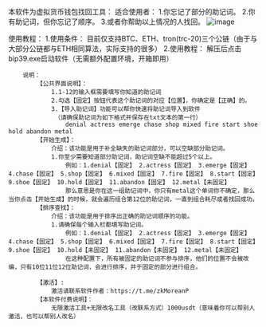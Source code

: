 本软件为虚拟货币钱包找回工具：
适合使用者：
	1.你忘记了部分的助记词。
	2.你有助记词，但你忘记了顺序。
	3.或者你帮助以上情况的人找回。
![image](https://github.com/user-attachments/assets/55228618-9958-4077-99a3-1b5ef0d49ab9)


使用教程：
	1.使用条件：
		目前仅支持BTC、ETH、tron(trc-20)三个公链（由于与大部分公链都与ETH相同算法，实际支持的很多）
	2.使用教程：
		解压后点击bip39.exe启动软件（无需额外配置环境，开箱即用）
		
		说明：
			【公共界面说明】：
				1.1-12的输入框需要填写你知道的助记词
				2.勾选【固定】按钮代表这个助记词的对应【位置】，你确定是【正确】的。
				3.【导入助记词】功能可以帮你快速将助记词导入到软件
				 （请确保助记词为如下格式并保存在txt文本的第一行）
					denial actress emerge chase shop mixed fire start shoe hold abandon metal
			【开始生成】：
				介绍：该功能是用于补全缺失的助记词部分，可以空缺部分助记词。
				1.你至少需要知道部分助记词，助记词空缺不能超过5个以上。
					例如：1.denial【固定】 2.actress【固定】 3.emerge【固定】 4.chase【固定】 5.shop【固定】 6.mixed【固定】 7.fire【固定】 8.start【固定】 9.shoe【固定】 10.hold【固定】 11.abandon【固定】 12.metal【未固定】
					那么意思是你在这一组助记词中，你只有metal这个单词你不确定，那么当你点击【开始生成】的时候，就会遍历组合第12位的助记词，一直到组合耗尽或者找回成功。
			【排序查找】：	
				介绍：该功能是用于排序出正确的助记词顺序的功能。
				1.请确保每个输入栏都填写助记词。
					例如：1.denial【固定】 2.actress【固定】 3.emerge【固定】 4.chase【固定】 5.shop【固定】 6.mixed【固定】 7.fire【固定】 8.start【固定】 9.shoe【固定】 10.hold【未固定】 11.abandon【未固定】 12.metal【未固定】
					在这种配置下，所有被固定的助记词不参与排序，他们的位置不会被改编，只有10位11位12位助记词，会进行排序，并于固定的部分进行组合。
					
			【激活】:
				激活请联系软件作者：https://t.me/zkMoreanP
			【本软件付费说明】：
				无限激活工具+无限改名工具（改联系方式）1000usdt（意味着你可以帮别人激活，也可以帮别人改名）
